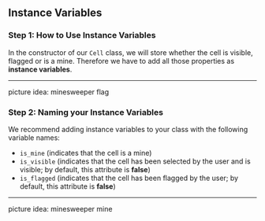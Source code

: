 ## Instance Variables

### Step 1: How to Use Instance Variables

In the constructor of our `Cell` class, we will store whether the cell is visible, flagged or is a mine. Therefore we have to add all those properties as **instance variables**. 

------------------------------------

picture idea: minesweeper flag

### Step 2: Naming your Instance Variables

We recommend adding instance variables to your class with the following variable names: 

- `is_mine`  (indicates that the cell is a mine)
- `is_visible`  (indicates that the cell has been selected by the user and is visible; by default, this attribute is **false**)  
- `is_flagged`  (indicates that the cell has been flagged by the user; by default, this attribute is **false**)

----------

picture idea: minesweeper mine